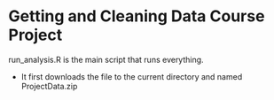 # Getting and Cleaning Data Course Project

run_analysis.R is the main script that runs everything.

* It first downloads the file to the current directory and named ProjectData.zip